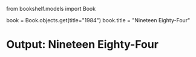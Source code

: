 from bookshelf.models import Book

book = Book.objects.get(title="1984")
book.title = "Nineteen Eighty-Four"


# Output: Nineteen Eighty-Four
